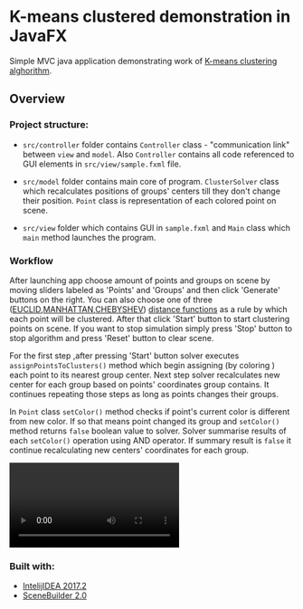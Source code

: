 # K-means clustered demonstration in JavaFX

Simple MVC java application demonstrating work of [K-means clustering alghorithm](https://en.wikipedia.org/wiki/K-means_clustering).

## Overview

### Project structure:

   - `src/controller` folder contains `Controller` class -  "communication link" between `view` and `model`.
   Also `Controller` contains all code referenced to GUI elements in `src/view/sample.fxml` file.
   
   - `src/model` folder contains main core of program. `ClusterSolver` class which recalculates positions of groups' centers till they don't change their position.
   `Point` class is representation of each colored point on scene.
   
   - `src/view` folder which contains GUI in `sample.fxml` and `Main` class which `main` method launches the program.
 

### Workflow
After launching app choose amount of points and groups on scene by moving sliders labeled as 'Points' and 'Groups' and then click 'Generate' buttons on the right. You can also choose one of three ([EUCLID](https://en.wikipedia.org/wiki/Euclidean_distance),[MANHATTAN](https://en.wiktionary.org/wiki/Manhattan_distance),[CHEBYSHEV](https://en.wikipedia.org/wiki/Chebyshev_distance)) [distance functions](https://en.wikipedia.org/wiki/Metric_(mathematics)) as a rule by which each point will be clustered.
After that click 'Start' button to start clustering points on scene. If you want to stop simulation simply press 'Stop' button to stop algorithm and press 'Reset' button
to clear scene.

For the first step ,after pressing 'Start' button solver executes `assignPointsToClusters()` method which begin assigning (by coloring ) each point to its nearest group center. Next step solver recalculates new center for each group based on points' coordinates group contains. It continues repeating those steps as long as points changes their groups.

In `Point` class `setColor()` method checks if point's current color is different from new color. If so that means point changed its group and `setColor()` method returns `false` boolean value to solver. Solver summarise results of each `setColor()` operation using AND operator. If summary result is `false` it continue recalculating new centers' coordinates for each group.

![](https://i.giphy.com/media/3ov9jSvhrfzkVGNDAQ/giphy.mp4)

### Built with:
    
   - [IntelijIDEA 2017.2](https://www.jetbrains.com/idea/)
   - [SceneBuilder 2.0](http://www.oracle.com/technetwork/java/javase/downloads/sb2download-2177776.html)
